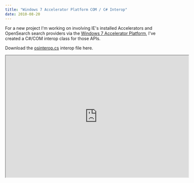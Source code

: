 ```yaml
---
title: "Windows 7 Accelerator Platform COM / C# Interop"
date: 2010-08-20
---
```

<div xmlns="http://www.w3.org/1999/xhtml"><div><p>
    For a new project I'm working on involving IE's installed Accelerators and OpenSearch search providers via the <a href="http://msdn.microsoft.com/en-us/library/dd565720(v=VS.85).aspx">Windows 7
    Accelerator Platform</a>, I've created a C#/COM interop class for those APIs.
  </p><p>
    Download the <a href="http://deletethis.net/dave/powershell/osinterop.cs">osinterop.cs</a> interop file here.
  </p><p><iframe width="600px" height="400px" src="http://deletethis.net/dave/powershell/osinterop.cs"></iframe></p><div class="blogger-post-footer"><img width="1" height="1" src="https://blogger.googleusercontent.com/tracker/1670048653123050463-6265418634142159904?l=davescoolblog.blogspot.com" alt="" /></div></div></div>

